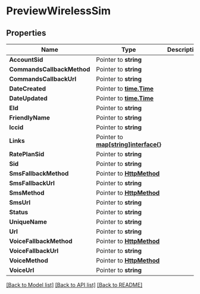 # PreviewWirelessSim

## Properties

Name | Type | Description | Notes
------------ | ------------- | ------------- | -------------
**AccountSid** | Pointer to **string** |  | [optional] 
**CommandsCallbackMethod** | Pointer to **string** |  | [optional] 
**CommandsCallbackUrl** | Pointer to **string** |  | [optional] 
**DateCreated** | Pointer to [**time.Time**](time.Time.md) |  | [optional] 
**DateUpdated** | Pointer to [**time.Time**](time.Time.md) |  | [optional] 
**EId** | Pointer to **string** |  | [optional] 
**FriendlyName** | Pointer to **string** |  | [optional] 
**Iccid** | Pointer to **string** |  | [optional] 
**Links** | Pointer to [**map[string]interface{}**](.md) |  | [optional] 
**RatePlanSid** | Pointer to **string** |  | [optional] 
**Sid** | Pointer to **string** |  | [optional] 
**SmsFallbackMethod** | Pointer to [**HttpMethod**](http_method.md) |  | [optional] 
**SmsFallbackUrl** | Pointer to **string** |  | [optional] 
**SmsMethod** | Pointer to [**HttpMethod**](http_method.md) |  | [optional] 
**SmsUrl** | Pointer to **string** |  | [optional] 
**Status** | Pointer to **string** |  | [optional] 
**UniqueName** | Pointer to **string** |  | [optional] 
**Url** | Pointer to **string** |  | [optional] 
**VoiceFallbackMethod** | Pointer to [**HttpMethod**](http_method.md) |  | [optional] 
**VoiceFallbackUrl** | Pointer to **string** |  | [optional] 
**VoiceMethod** | Pointer to [**HttpMethod**](http_method.md) |  | [optional] 
**VoiceUrl** | Pointer to **string** |  | [optional] 

[[Back to Model list]](../README.md#documentation-for-models) [[Back to API list]](../README.md#documentation-for-api-endpoints) [[Back to README]](../README.md)


